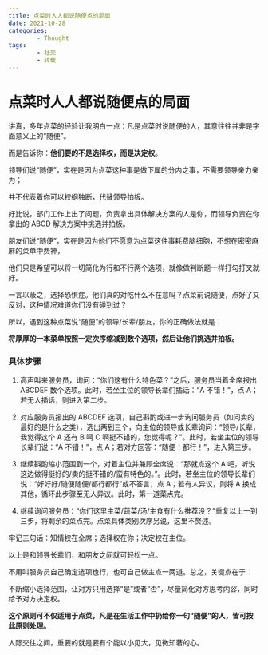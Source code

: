 ```yaml
---
title: 点菜时人人都说随便点的局面
date: 2021-10-28
categories:
        - Thought
tags:
        - 社交
        - 转载
---
```


# 点菜时人人都说随便点的局面

讲真，多年点菜的经验让我明白一点：凡是点菜时说随便的人，其意往往并非是字面意义上的“随便”。

而是告诉你：**他们要的不是选择权，而是决定权**。

领导们说“随便”，实在是因为点菜这种事是做下属的分内之事，不需要领导亲力亲为；

并不代表着你可以权纲独断，代替领导拍板。

好比说，部门工作上出了问题，负责拿出具体解决方案的人是你，而领导负责在你拿出的 ABCD 解决方案中挑选并拍板。

朋友们说“随便”，实在是因为他们不愿意为点菜这件事耗费脑细胞，不想在密密麻麻的菜单中费神，

他们只是希望可以将一切简化为行和不行两个选项，就像做判断题一样打勾打叉就好。

一言以蔽之，选择恐惧症。他们真的对吃什么不在意吗？点菜前说随便，点好了又反对，这种情况难道你们没有碰到过？

所以，遇到这种点菜说“随便”的领导/长辈/朋友，你的正确做法就是：

**将厚厚的一本菜单按照一定次序缩减到数个选项，然后让他们挑选并拍板。**

### 具体步骤

1. 高声叫来服务员，询问：“你们这有什么特色菜？”之后，服务员当着全席报出 ABCDEF 数个选项。此时，若坐主位的领导长辈们插话：“A 不错！”，点 A；若无人插话，则进入第二步。
2. 对应服务员报出的 ABCDEF 选项，自己斟酌或进一步询问服务员（如问卖的最好的是什么之类），选出两到三个，向主位的领导或长辈询问：“领导/长辈，我觉得这个 A 还有 B 啊 C 啊挺不错的，您觉得呢？”。此时，若坐主位的领导长辈们说：“A 不错！”，点 A；若对方回答：“随便！都行！”，进入第三步。

3. 继续斟酌缩小范围到一个，对着主位并兼顾全席说：“那就点这个 A 吧，听说这边做得挺好的/卖的挺不错的/蛮有特色的。”。此时，若坐主位的领导长辈们说：“好好好/随便随便/都行都行”或不答言，点 A；若有人异议，则将 A 换成其他，循环此步骤至无人异议。此时，第一道菜点完。

4. 继续询问服务员：“你们这里主菜/蔬菜/汤/主食有什么推荐没？”重复以上一到三步，将剩余的菜点完。点菜具体类别次序另说，这里不赘述。

牢记三句话：知情权在全席；选择权在你；决定权在主位。

以上是和领导长辈们，和朋友之间就可轻松一点。

不用叫服务员自己确定选项也行，也可自己做主点一两道。总之，关键点在于：

不断缩小选择范围，让对方只用选择“是”或者“否”，尽量简化对方思考内容，同时给予对方决定权。

**这个原则可不仅适用于点菜，凡是在生活工作中扔给你一句“随便”的人，皆可按此原则处理。**

人际交往之间，重要的就是要有个能以小见大，见微知著的心。
